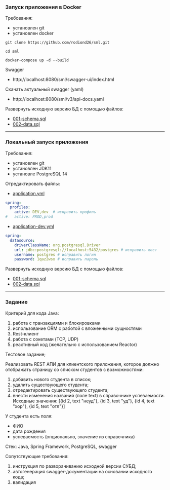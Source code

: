 ### Запуск приложения в Docker

Требования:

- установлен git
- установлен docker

```shell
git clone https://github.com/rodiond26/sml.git
```

```shell
cd sml
```

```shell
docker-compose up -d --build
```

Swagger

- http://localhost:8080/sml/swagger-ui/index.html

Скачать актуальный swagger (yaml)

- http://localhost:8080/sml/v3/api-docs.yaml

Развернуть исходную версию БД с помощью файлов:

- [001-schema.sql](./sql/001-schema.sql)
- [002-data.sql](./sql/002-data.sql)

---

### Локальный запуск приложения

Требования:

- установлен git
- установлен JDK11
- установле PostgreSQL 14

Отредактировать файлы:

- [application.yml](./src/main/resources/application.yml)

```yaml
spring:
  profiles:
    active: DEV,dev  # исправить профиль
#   active: PROD,prod
```

- [application-dev.yml](./src/main/resources/application-dev.yml)

```yaml
spring:
  datasource:
    driverClassName: org.postgresql.Driver
    url: jdbc:postgresql://localhost:5432/postgres # исправить хост
    username: postgres # исправить логин
    password: 1qaz2wsx # исправить пароль
```

Развернуть исходную версию БД с помощью файлов:

- [001-schema.sql](./src/main/resources/sql/001-schema.sql)
- [002-data.sql](./src/main/resources/sql/002-data.sql)

---

### Задание

Критерий для кода Java:

1. работа с транзакциями и блокировками
2. использование ORM с работой с вложенными сущностями
3. Rest-клиент
4. работа с сокетами (TCP, UDP)
5. реактивный код (желательно с использованием Reactor)

Тестовое задание;

Реализовать REST АПИ для клиентского приложения, которое должно отображать страницу со списком студентов с
возможностями:

1. добавить нового студента в список;
2. удалить существующего студента;
3. отредактировать существующего студента;
4. внести изменения названий (поле text) в справочнике успеваемости. Исходные значения:
   [{id 2, text "неуд"}, {id 3, text "уд"}, {id 4, text "хор"}, {id 5, text "отл"}]

У студента есть поля:

- ФИО
- дата рождения
- успеваемость (опционально, значение из справочника)

Стек:
Java, Spring Framework, PostgreSQL, swagger

Сопутствующие требования:

1. инструкция по разворачиванию исходной версии СУБД;
2. автогенерация swagger-документации на основании исходного кода;
3. валидация
